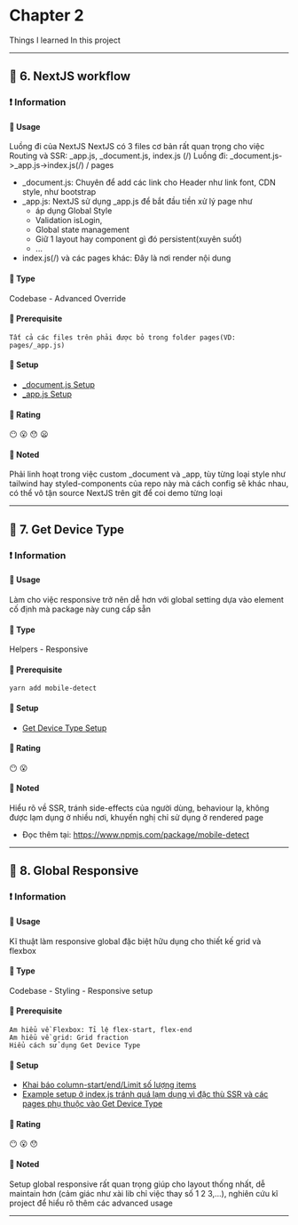 # Chapter 2
Things I learned In this project
***
## :green_book: 6. NextJS workflow
### :exclamation: Information
#### :star2: Usage
Luồng đi của NextJS
NextJS có 3 files cơ bản rất quan trọng cho việc Routing và SSR: _app.js, _document.js, index.js (/)
Luồng đi:
_document.js->_app.js->index.js(/) / pages
+ _document.js: Chuyên để add các link cho Header như link font, CDN style, như bootstrap
+ _app.js: NextJS sử dụng _app.js để bắt đầu tiền xử lý page như 
  + áp dụng Global Style
  + Validation isLogin, 
  + Global state management
  + Giữ 1 layout hay component gì đó persistent(xuyên suốt)
  + ...
+ index.js(/) và các pages khác: Đây là nơi render nội dung
#### :star2: Type
Codebase - Advanced Override
#### :star2: Prerequisite
```
Tất cả các files trên phải được bỏ trong folder pages(VD: pages/_app.js)
```
#### :star2: Setup
+ [_document.js Setup](https://nextjs.org/docs/advanced-features/custom-document)
+ [_app.js Setup](https://nextjs.org/docs/advanced-features/custom-app)
#### :star2: Rating
:no_mouth: :open_mouth:	:hushed: :frowning:
#### :pushpin: Noted
Phải linh hoạt trong việc custom _document và _app, tùy từng loại style như tailwind hay styled-components của repo này mà cách config sẽ khác nhau, có thể vô tận source NextJS trên git để coi demo từng loại
***
## :green_book: 7. Get Device Type
### :exclamation: Information
#### :star2: Usage
Làm cho việc responsive trở nên dễ hơn với global setting dựa vào element cố định mà package này cung cấp sẵn
#### :star2: Type
Helpers - Responsive
#### :star2: Prerequisite
```
yarn add mobile-detect
```
#### :star2: Setup
+ [Get Device Type Setup](https://github.com/php1301/vexere-ui/blob/master/library/helpers/get_device_type.jsx)
#### :star2: Rating
:no_mouth: :open_mouth:
#### :pushpin: Noted
Hiểu rõ về SSR, tránh side-effects của người dùng, behaviour lạ, không được lạm dụng ở nhiều nơi, khuyến nghị chỉ sử dụng ở rendered page
+ Đọc thêm tại: https://www.npmjs.com/package/mobile-detect
***
## :green_book: 8. Global Responsive
### :exclamation: Information
#### :star2: Usage
Kĩ thuật làm responsive global đặc biệt hữu dụng cho thiết kế grid và flexbox
#### :star2: Type
Codebase - Styling - Responsive setup
#### :star2: Prerequisite
```
Am hiểu về Flexbox: Tỉ lệ flex-start, flex-end
Am hiểu về grid: Grid fraction
Hiểu cách sử dụng Get Device Type
```
#### :star2: Setup
+ [Khai báo column-start/end/Limit số lượng items](https://github.com/php1301/vexere-ui/blob/master/settings/config.js)
+ [Example setup ở index.js tránh quá lạm dụng vì đặc thù SSR và các pages phụ thuộc vào Get Device Type](https://github.com/php1301/vexere-ui/blob/master/pages/index.jsx)
#### :star2: Rating
:no_mouth: :open_mouth:	:hushed:
#### :pushpin: Noted
Setup global responsive rất quan trọng giúp cho layout thống nhất, dễ maintain hơn (cảm giác như xài lib chỉ việc thay số 1 2 3,...), nghiên cứu kĩ project để hiểu rõ thêm các advanced usage
***
